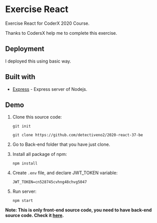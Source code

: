 # Exercise React

Exercise React for CoderX 2020 Course.

Thanks to CodersX help me to complete this exercise.

## Deployment

I deployed this using basic way.

## Built with

- [Express](http://expressjs.com/) - Express server of Nodejs.

## Demo

1. Clone this source code:

   `git init`
   
   `git clone https://github.com/detectiveno2/2020-react-37-be`

2. Go to Back-end folder that you have just clone.

3. Install all package of npm:

   `npm install`

4. Create `.env` file, and declare JWT_TOKEN variable:

   `JWT_TOKEN=cn528745cvhng48chvg5047`

5. Run server:

   `npm start`

**Note: This is only front-end source code, you need to have back-end source code. Check it [here](https://github.com/detectiveno2/2020-react-37-fe).**
